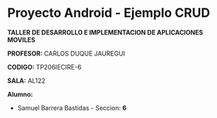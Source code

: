 # Proyecto Android - Ejemplo CRUD

**TALLER DE DESARROLLO E IMPLEMENTACION DE APLICACIONES MOVILES**

**PROFESOR:** CARLOS DUQUE JAUREGUI

**CODIGO:** TP206IECIRE-6

**SALA:** AL122

**Alumno:**

* Samuel Barrera Bastidas - Seccion: **6**